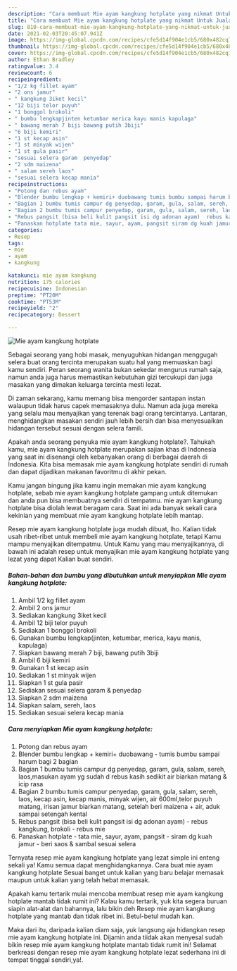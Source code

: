 ```yaml
---
description: "Cara membuat Mie ayam kangkung hotplate yang nikmat Untuk Jualan"
title: "Cara membuat Mie ayam kangkung hotplate yang nikmat Untuk Jualan"
slug: 810-cara-membuat-mie-ayam-kangkung-hotplate-yang-nikmat-untuk-jualan
date: 2021-02-03T20:45:07.941Z
image: https://img-global.cpcdn.com/recipes/cfe5d14f904e1cb5/680x482cq70/mie-ayam-kangkung-hotplate-foto-resep-utama.jpg
thumbnail: https://img-global.cpcdn.com/recipes/cfe5d14f904e1cb5/680x482cq70/mie-ayam-kangkung-hotplate-foto-resep-utama.jpg
cover: https://img-global.cpcdn.com/recipes/cfe5d14f904e1cb5/680x482cq70/mie-ayam-kangkung-hotplate-foto-resep-utama.jpg
author: Ethan Bradley
ratingvalue: 3.4
reviewcount: 6
recipeingredient:
- "1/2 kg fillet ayam"
- "2 ons jamur"
- " kangkung 3iket kecil"
- "12 biji telor puyuh"
- "1 bonggol brokoli"
- " bumbu lengkapjinten ketumbar merica kayu manis kapulaga"
- " bawang merah 7 biji bawang putih 3biji"
- "6 biji kemiri"
- "1 st kecap asin"
- "1 st minyak wijen"
- "1 st gula pasir"
- "sesuai selera garam  penyedap"
- "2 sdm maizena"
- " salam sereh laos"
- "sesuai selera kecap mania"
recipeinstructions:
- "Potong dan rebus ayam"
- "Blender bumbu lengkap + kemiri+ duobawang tumis bumbu sampai harum bagi 2 bagian"
- "Bagian 1 bumbu tumis campur dg penyedap, garam, gula, salam, sereh, laos,masukan ayam yg sudah d rebus kasih sedikit air biarkan matang &amp; icip rasa"
- "Bagian 2 bumbu tumis campur penyedap, garam, gula, salam, sereh, laos, kecap asin, kecap manis, minyak wijen, air 600ml,telor puyuh matang, irisan jamur biarkan matang, setelah beri maizena + air, aduk sampai setengah kental"
- "Rebus pangsit (bisa beli kulit pangsit isi dg adonan ayam)  rebus kangkung, brokoli rebus mie"
- "Panaskan hotplate tata mie, sayur, ayam, pangsit siram dg kuah jamur beri saos &amp; sambal sesuai selera"
categories:
- Resep
tags:
- mie
- ayam
- kangkung

katakunci: mie ayam kangkung 
nutrition: 175 calories
recipecuisine: Indonesian
preptime: "PT20M"
cooktime: "PT53M"
recipeyield: "2"
recipecategory: Dessert

---
```



![Mie ayam kangkung hotplate](https://img-global.cpcdn.com/recipes/cfe5d14f904e1cb5/680x482cq70/mie-ayam-kangkung-hotplate-foto-resep-utama.jpg)

Sebagai seorang yang hobi masak, menyuguhkan hidangan menggugah selera buat orang tercinta merupakan suatu hal yang memuaskan bagi kamu sendiri. Peran seorang  wanita bukan sekedar mengurus rumah saja, namun anda juga harus memastikan kebutuhan gizi tercukupi dan juga masakan yang dimakan keluarga tercinta mesti lezat.

Di zaman  sekarang, kamu memang bisa mengorder santapan instan walaupun tidak harus capek memasaknya dulu. Namun ada juga mereka yang selalu mau menyajikan yang terenak bagi orang tercintanya. Lantaran, menghidangkan masakan sendiri jauh lebih bersih dan bisa menyesuaikan hidangan tersebut sesuai dengan selera famili. 



Apakah anda seorang penyuka mie ayam kangkung hotplate?. Tahukah kamu, mie ayam kangkung hotplate merupakan sajian khas di Indonesia yang saat ini disenangi oleh kebanyakan orang di berbagai daerah di Indonesia. Kita bisa memasak mie ayam kangkung hotplate sendiri di rumah dan dapat dijadikan makanan favoritmu di akhir pekan.

Kamu jangan bingung jika kamu ingin memakan mie ayam kangkung hotplate, sebab mie ayam kangkung hotplate gampang untuk ditemukan dan anda pun bisa membuatnya sendiri di tempatmu. mie ayam kangkung hotplate bisa diolah lewat beragam cara. Saat ini ada banyak sekali cara kekinian yang membuat mie ayam kangkung hotplate lebih mantap.

Resep mie ayam kangkung hotplate juga mudah dibuat, lho. Kalian tidak usah ribet-ribet untuk membeli mie ayam kangkung hotplate, tetapi Kamu mampu menyajikan ditempatmu. Untuk Kamu yang mau menyajikannya, di bawah ini adalah resep untuk menyajikan mie ayam kangkung hotplate yang lezat yang dapat Kalian buat sendiri.

<!--inarticleads1-->

##### Bahan-bahan dan bumbu yang dibutuhkan untuk menyiapkan Mie ayam kangkung hotplate:

1. Ambil 1/2 kg fillet ayam
1. Ambil 2 ons jamur
1. Sediakan  kangkung 3iket kecil
1. Ambil 12 biji telor puyuh
1. Sediakan 1 bonggol brokoli
1. Gunakan  bumbu lengkap(jinten, ketumbar, merica, kayu manis, kapulaga)
1. Siapkan  bawang merah 7 biji, bawang putih 3biji
1. Ambil 6 biji kemiri
1. Gunakan 1 st kecap asin
1. Sediakan 1 st minyak wijen
1. Siapkan 1 st gula pasir
1. Sediakan sesuai selera garam &amp; penyedap
1. Siapkan 2 sdm maizena
1. Siapkan  salam, sereh, laos
1. Sediakan sesuai selera kecap mania




<!--inarticleads2-->

##### Cara menyiapkan Mie ayam kangkung hotplate:

1. Potong dan rebus ayam
1. Blender bumbu lengkap + kemiri+ duobawang - tumis bumbu sampai harum bagi 2 bagian
1. Bagian 1 bumbu tumis campur dg penyedap, garam, gula, salam, sereh, laos,masukan ayam yg sudah d rebus kasih sedikit air biarkan matang &amp; icip rasa
1. Bagian 2 bumbu tumis campur penyedap, garam, gula, salam, sereh, laos, kecap asin, kecap manis, minyak wijen, air 600ml,telor puyuh matang, irisan jamur biarkan matang, setelah beri maizena + air, aduk sampai setengah kental
1. Rebus pangsit (bisa beli kulit pangsit isi dg adonan ayam)  - rebus kangkung, brokoli - rebus mie
1. Panaskan hotplate - tata mie, sayur, ayam, pangsit - siram dg kuah jamur - beri saos &amp; sambal sesuai selera




Ternyata resep mie ayam kangkung hotplate yang lezat simple ini enteng sekali ya! Kamu semua dapat menghidangkannya. Cara buat mie ayam kangkung hotplate Sesuai banget untuk kalian yang baru belajar memasak maupun untuk kalian yang telah hebat memasak.

Apakah kamu tertarik mulai mencoba membuat resep mie ayam kangkung hotplate mantab tidak rumit ini? Kalau kamu tertarik, yuk kita segera buruan siapin alat-alat dan bahannya, lalu bikin deh Resep mie ayam kangkung hotplate yang mantab dan tidak ribet ini. Betul-betul mudah kan. 

Maka dari itu, daripada kalian diam saja, yuk langsung aja hidangkan resep mie ayam kangkung hotplate ini. Dijamin anda tiidak akan menyesal sudah bikin resep mie ayam kangkung hotplate mantab tidak rumit ini! Selamat berkreasi dengan resep mie ayam kangkung hotplate lezat sederhana ini di tempat tinggal sendiri,ya!.

